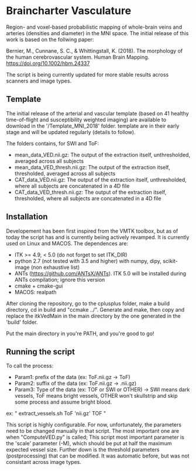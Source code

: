 # Braincharter Vasculature
Region- and voxel-based probabilistic mapping of whole-brain veins and arteries (densities and diameter) in the MNI space. The initial release of this work is based on the follwing paper:

Bernier, M., Cunnane, S. C., & Whittingstall, K. (2018). The morphology of the human cerebrovascular system. Human Brain Mapping. https://doi.org/10.1002/hbm.24337

The script is being currently updated for more stable results across scanners and image types.

## Template

The initial release of the arterial and vascular template (based on 41 healthy time-of-flight and susceptibility weighted imaging) are available to download in the '/Template_MNI_2018' folder. template are in their early stage and will be updated regularly (details to follow).

The folders contains, for SWI and ToF:
- mean_data_VED.nii.gz: The output of the extraction itself, unthresholded, averaged across all subjects
- mean_data_VED_thresh.nii.gz: The output of the extraction itself, thresholded, averaged across all subjects
- CAT_data_VED.nii.gz: The output of the extraction itself, unthresholded, where all subjects are concatenated in a 4D file
- CAT_data_VED_thresh.nii.gz: The output of the extraction itself, thresholded, where all subjects are concatenated in a 4D file

## Installation

Developement has been first inspired from the VMTK toolbox, but as of today the script has and is currently beiing actively revamped. It is currently used on Linux and MACOS. The dependences are:

- ITK >= 4.9, < 5.0 (do not forget to set ITK_DIR)
- python 2.7 (not tested with 3.5 and higher) with numpy, dipy, scikit-image (non exhaustive list)
- ANTs (https://github.com/ANTsX/ANTs). ITK 5.0 will be installed during ANTs compilation; ignore this version
- cmake + cmake-gui
- MACOS: realpath

After cloning the repository, go to the cplusplus folder, make a build directory, cd in build and "ccmake ../". Generate and make, then copy and replace the itkVedMain in the main directory by the one generated in the 'build' folder.

Put the main directory in you're PATH, and you're good to go!

## Running the script

To call the process:
- Param1: prefix of the data (ex: ToF.nii.gz -> ToF)
- Param2: suffix of the data (ex: ToF.nii.gz -> .nii.gz)
- Param3: Type of the data (ex: TOF or SWI or OTHER) -> SWI means dark vessels, ToF means bright vessels, OTHER won't skullstrip and skip some process and assume bright blood.

ex: " extract_vessels.sh ToF 'nii.gz' TOF "

This script is highly configurable. For now, unfortunately, the parameters need to be changed manually in that script. The most important one are when "ComputeVED.py" is called; This script most important parameter is the 'scale' parameter (-M), which should be put at half the maximum expected vessel size. Further down is the threshold parameters (postprocessing) that can be modified. It was automatic before, but was not consistant across image types.
